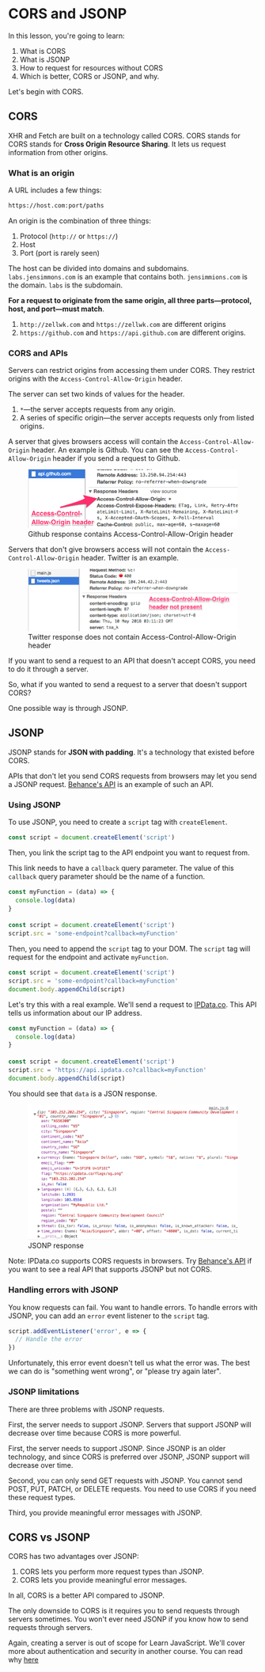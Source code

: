 # CORS and JSONP

In this lesson, you're going to learn:

1. What is CORS
2. What is JSONP
3. How to request for resources without CORS
4. Which is better, CORS or JSONP, and why.

Let's begin with CORS.

## CORS

XHR and Fetch are built on a technology called CORS. CORS stands for CORS stands for **Cross Origin Resource Sharing**. It lets us request information from other origins.

### What is an origin

A URL includes a few things:

```bash
https://host.com:port/paths
```

An origin is the combination of three things:

1. Protocol (`http://` or `https://`)
2. Host
3. Port (port is rarely seen)

The host can be divided into domains and subdomains. `labs.jensimmons.com` is an example that contains both. `jensimmions.com` is the domain. `labs` is the subdomain.

**For a request to originate from the same origin, all three parts—protocol, host, and port—must match**.

1. `http://zellwk.com` and `https://zellwk.com` are different origins
2. `https://github.com` and `https://api.github.com` are different origins.

### CORS and APIs

Servers can restrict origins from accessing them under CORS. They restrict origins with the `Access-Control-Allow-Origin` header.

The server can set two kinds of values for the header.

1. `*`—the server accepts requests from any origin.
2. A series of specific origin—the server accepts requests only from listed origins.

A server that gives browsers access will contain the `Access-Control-Allow-Origin` header. An example is Github. You can see the `Access-Control-Allow-Origin` header if you send a request to Github.

<figure>
  <img src="../../images/ajax/jsonp/github.png" alt="Github response contains Access-Control-Allow-Origin header">
  <figcaption aria-hidden>Github response contains Access-Control-Allow-Origin header</figcaption>
</figure>

Servers that don't give browsers access will not contain the `Access-Control-Allow-Origin` header. Twitter is an example.

<figure>
  <img src="../../images/ajax/jsonp/twitter.png" alt="Twitter response does not contain Access-Control-Allow-Origin header">
  <figcaption aria-hidden>Twitter response does not contain Access-Control-Allow-Origin header</figcaption>
</figure>

If you want to send a request to an API that doesn't accept CORS, you need to do it through a server.

So, what if you wanted to send a request to a server that doesn't support CORS?

One possible way is through JSONP.

## JSONP

JSONP stands for **JSON with padding**. It's a technology that existed before CORS.

APIs that don't let you send CORS requests from browsers may let you send a JSONP request. [Behance's API](https://www.behance.net/dev) is an example of such an API.

### Using JSONP

To use JSONP, you need to create a `script` tag with `createElement`.

```js
const script = document.createElement('script')
```

Then, you link the script tag to the API endpoint you want to request from.

This link needs to have a `callback` query parameter. The value of this `callback` query parameter should be the name of a function.

```js
const myFunction = (data) => {
  console.log(data)
}

const script = document.createElement('script')
script.src = 'some-endpoint?callback=myFunction'
```

Then, you need to append the `script` tag to your DOM. The `script` tag will request for the endpoint and activate `myFunction`.

```js
const script = document.createElement('script')
script.src = 'some-endpoint?callback=myFunction'
document.body.appendChild(script)
```

Let's try this with a real example. We'll send a request to [IPData.co](https://ipdata.co/index.html). This API tells us information about our IP address.

```js
const myFunction = (data) => {
  console.log(data)
}

const script = document.createElement('script')
script.src = 'https://api.ipdata.co?callback=myFunction'
document.body.appendChild(script)
```

You should see that `data` is a JSON response.

<figure>
  <img src="../../images/ajax/jsonp/response.png" alt="JSONP response">
  <figcaption>JSONP response</figcaption>
</figure>

Note: IPData.co supports CORS requests in browsers. Try [Behance's API](https://www.behance.net/dev) if you want to see a real API that supports JSONP but not CORS.

### Handling errors with JSONP

You know requests can fail. You want to handle errors. To handle errors with JSONP, you can add an `error` event listener to the `script` tag.

```js
script.addEventListener('error', e => {
  // Handle the error
})
```

Unfortunately, this error event doesn't tell us what the error was. The best we can do is "something went wrong", or "please try again later".

### JSONP limitations

There are three problems with JSONP requests.

First, the server needs to support JSONP. Servers that support JSONP will decrease over time because CORS is more powerful.

First, the server needs to support JSONP. Since JSONP is an older technology, and since CORS is preferred over JSONP, JSONP support will decrease over time.

Second, you can only send GET requests with JSONP. You cannot send POST, PUT, PATCH, or DELETE requests. You need to use CORS if you need these request types.

Third, you provide meaningful error messages with JSONP.

## CORS vs JSONP

CORS has two advantages over JSONP:

1. CORS lets you perform more request types than JSONP.
2. CORS lets you provide meaningful error messages.

In all, CORS is a better API compared to JSONP.

The only downside to CORS is it requires you to send requests through servers sometimes. You won't ever need JSONP if you know how to send requests through servers.

Again, creating a server is out of scope for Learn JavaScript. We'll cover more about authentication and security in another course. You can read why [here](https://zellwk.com/blog/authentication-in-learn-js)

